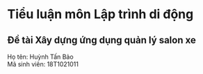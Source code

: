 # Tiểu luận môn Lập trình di động
## Đề tài Xây dựng ứng dụng quản lý salon xe
Họ tên: Huỳnh Tấn Bảo <br>
Mã sinh viên: 18T1021011

